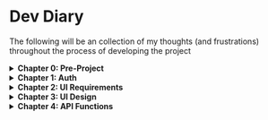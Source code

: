 # Dev Diary

The following will be an collection of my thoughts (and frustrations) throughout the process of developing the
project

<details>

<summary><b>Chapter 0: Pre-Project</b></summary>

## Why?

Well first and foremost, **fun**. Building things has been and always will be a passion of mine, the satisfaction of
seeing something you envisioned come to life is immeasurable to me.

For this project in particular, I had grown envious of [spotify-player](https://github.com/aome510/spotify-player)
and wanted a similar TUI for SoundCloud, [my streaming platform of choice](https://soundcloud.com/illogicalll). I had
seen many TUIs built with Rust and figured it would be a perfect excuse to get stuck in with the language for the
first time. Although I knew I would almost definitely be in over my head, I figured it would be the perfect
environment to learn.

##  How?

As briefly discussed above, I opted to use Rust for this project. In order to build the TUI in as simple a manner as
possible, I had a browse on [crates.io](https://crates.io/) (Rust's package registry) and came across
[tui](https://crates.io/crates/tui). Unfortunately, its last update was back in 2022. However, after a quick look I
found [ratatui](https://crates.io/crates/ratatui), a successor to tui which had been forked back in 2023 and
maintained steadily since.

In order to handle interactions with SoundCloud, I set out to use the
[official API](https://developers.soundcloud.com/docs/api/guide). The first spanner in the works came from trying to
register my app to gain access to the API. Upon following the official documentation to a google form, it appeared
it was no longer possible to submit applications.

![Deprecated SoundCloud API Application Form](/media/form.png)

Instead I was instructed to use _"support channels, e.g. the chat bot"_, which was rather vague and confusing
especially since the [support section](https://developers.soundcloud.com/support) of the developers page had no such
feature.

![SoundCloud Developers Support Page](/media/support.png)

Eventually, I dug up a
[Reddit post](https://www.reddit.com/r/soundcloud/comments/1l5uxno/how_do_you_register_the_soundcloud_api/) with a
link that led me to a chatbot which helped me create a ticket with the API team. A couple days later my application
was approved and the project was finally underway!

</details>

<details>

<summary><b>Chapter 1: Auth</b></summary>

## Rust OAuth 2.1 Adventures

I had plenty of experience with APIs from previous work and projects, however this was both my first solo from-scratch
OAuth 2.1 system and my first time using Rust so it took a little while to get working. Luckily, the provided
documentation was very clear and provided great examples such as this
[collection of PKCE tools](https://example-app.com/pkce).

With my request formed, I needed a way to receive and handle the callback of the authentication process locally. To
do this I used [tiny_http](https://crates.io/crates/tiny_http/) to create a self-hosted server that would capture and
parse the server response, before passing that into a POST request back to the soundcloud server for the final token.

Then, all that was left was to define token refresh logic and a thread that would ensure that during the program's
execution the user's auth token would never expire. This implementation did mean that if the app was opened after the
token had expired the user would be put through the auth process again, but I was just excited to have working auth
and decided to investigate potential solutions to it later.

## What Next?

Once authenticated, the program will be in possession of the user's token. The plan from here was to have a separate
`api.rs` file which could access the `token` variable that would abstract the API interaction from the UI file(s).
However, with the boring auth and API setup behind me I was itching to jump into the [ratatui docs](https://ratatui.rs/)
and do some UI work.

</details>

<details>

<summary><b>Chapter 2: UI Requirements</b></summary>

## What do I Want This Thing to Look Like?

Having grand visions in your head can be easy, but fully capturing them and making them come to life can prove a
significant challenge (_especially when you are using a UI library you have never used in a language you just started
learning_).

With this in mind, I wanted to take things slowly so as to not end up with an unintelligble mess of code that I would
never be able to return to. In order to do this I needed to start right at the bottom.

## What Do I Never Use?

My logic here was that if I could manage to strip out everything I disliked/never used on the platform, then I would
be left with the bare minimum. This would then perfectly align with minimalism and functionalism, two key principles
in my understanding of what makes a good TUI. So, I started with a list:

- Like 90% of the homepage
  - No shade to the actual developers at soundcloud but "events near you", "curated to your taste" and "artists to
    watch out for" are just some of the many sections on the homepage that I have never once even considered interacting
    with

![Useless (for me) Features on SoundCloud's Home Page](/media/home.png)

- The overview tab of the library
  - I am a fan of more forced navigation rather than having multiple ways to access things. I also would rather have
    something be an additional click away if it means it keeps it more organised and natural. Therefore, instead of
    having an overview page with likes amongst other things, I would much prefer to keep everything in its own
    self-titled sub-tab. The only core components to a user's library from my point of view are:
    - liked tracks
    - playlists
    - saved albums
      Tabs such as:
    - saved stations
    - followed users
    - listening history
      Do have their uses but I don't find myself using them very often. Nonetheless I will likely end up including them
      as features with a lower priority due to the fact that there would be nowhere else to view that data (other than
      the website itself of course)

![The Unused Overview Tab of my Library](/media/library.png)

- Upload
  - I'm not an artist but even if you are an artist, why would you be trying to upload your song through a TUI
    anyway lmao
- My Profile
  - This obviously has its use case but I think its far from necessary in this type of application

## What's Left?

So what does that leave us with?

- A homepage with next to nothing on it
- A feed page of the recent activity of users you follow
- A library page with multiple tabs
- A search page

Given that there was next to nothing left to display on the homepage, I just decided to just scrap it completely and
have 3 tabs (in order of usefulness):

- Library
- Search
- Feed

Content for the time being with the simplicity I had ended up with, I decided to move on to the next stage.

</details>

<details>

<summary><b>Chapter 3: UI Design</b></summary>

## Getting Something on the Screen

For all the time I had spent, the program still did nothing at this point other than authenticate (which I was still
patting myself on the back for). To actually get something tangible my initial thought was to do some mockups. I did
come across [a great tool](https://asciiflow.com/#/) for ascii drawings, but I figured instead of spending hours on
drawings and then scratching my head trying to implement them in a framework and language I have barely ever
used before, I would just get stuck in and see what happens.

For some quick inspiration, I explored some of the [example apps](https://ratatui.rs/examples/apps/) on display on the
ratatui site. In particular, the first _'Demo'_ app was particularly good at demonstrating the different possibilities,
instantly crowding my brain with possibilities for my own TUI. While this might not be the most 'proper' approach to
things, this is a personal project so who cares lol.

## General Layout

After playing with ratatui's `Constraint` and `Block` layout system for a while I settled for a basic 3-tiered design with the following:

- A header with a tab selector
- An area for content, based on the current tab
- A now playing section

![First Draft of Application Layout](/media/ui_1.png)

I felt that this was reminiscent enough of the actual UI on the soundcloud website, which also has fixed tabs at the top and now playing
at the bottom, with a variable content area sandwiched between:

![An Example of SoundClouds UI](/media/sc_ui.png)

## The Library Tab

As discussed above I wanted the library tab to have its own set of sub-tabs. To achieve this, I divided the content area once again for a
second row of tabs:

```rs
let subchunks = Layout::default()
            .direction(ratatui::layout::Direction::Vertical)
            .constraints([Constraint::Length(3), Constraint::Min(0)].as_ref())
            .split(chunks[1]);
```

Then I rendered the sub-tabs up top and a table below.

![Subtabs and Table on the Library Tab](/media/ui_2.png)

The table also needed some extra logic to handle different numbers of columns for different sub-tabs, as well as different column
widths to match. ~~Additionally, I opted to clamp the _Duration_ column to 10% width, to save more space for columns that would likely
contain much longer strings of text (_e.g. title or artist(s)_).~~ I ended up removing this logic and opting for
fixed defined column widths as this method introduced unnecessary complexity.

```rs
fn styled_header(cells: &[&str]) -> Row<'static> {
  // map an array of strings to a row of styled cells
  // this avoids repeating code in the column definitions
}

let (header, num_columns) = match selected_subtab {
  // define a tuple that holds the headers (for the styling function above)
  // and the number of columns (for the column width definition below)
  // based on the currently selected sub-tab
};

let column_widths: Vec<Constraint> = if num_columns > 0 {
    if num_columns > 2 { // all tables with more than 2 columns have a duration column
      let other_width = 90 / (num_columns as u16 - 1);
      let mut widths = vec![Constraint::Percentage(other_width); num_columns - 1]; // calculate widths of other columns
      widths.push(Constraint::Percentage(10)); // clamp duration to 10%
      widths
  } else { // otherwise calculate normally
      let width = 100 / num_columns as u16;
      (0..num_columns)
          .map(|_| Constraint::Percentage(width))
          .collect()
  }
} else {
  vec![]
};
```

You may have also noticed in the screenshot above that longer titles are truncated when the window becomes too narrow. To keep things
short(_ish_), I won't go into any further depth but if you are interested the full UI file with comments is available
[here](./src/tui.rs).

## The Search Tab

Two of the most important features to any search are the **query** and the **filters** (honourable mention: sort by, but I'm going to leave that one for now).
After placing them both next to each other, I decided that this cluttered the space a bit too much:

![First Draft of Search UI](/media/search_1.png)

Instead, I decided to break up the space a bit more by sandwiching the search results inbetween the search bar and the filters:

![Second Draft of Search UI](/media/search_2.png)

Additionally, I centered the filters to help further distinguish the filter tabs from the main page tabs:

![Third Draft of Search UI](/media/search_3.png)

Unfortunately `ratatui` doesn't natively support tab centering, so I had to go with my own implementation:

```rs
// terminal area divided by how many search filters there are
let tab_width = width / NUM_SEARCHFILTERS;

fn center_text_in_width(text: &str, width: usize) -> String {
  // account for width of dislayed text
  let total_padding = width - text.chars().count();
  let padding = (total_padding / 2) - 1;

  // return padded text
  format!("{}{}{}", " ".repeat(padding), text, " ".repeat(padding))
}

// map over array of search filters, returning Spans of padded text
let searchfilter: Vec<Span<'static>> = searchfilters
    .iter()
    .map(|filter| Span::raw(center_text_in_width(filter, tab_width)))
    .collect();
```

## The Feed Tab

Last but not least was the feed tab, where activity of followed accounts resides. This one was a bit more of a challenge to
implement as I wanted to keep the interface clear and functional, but also be able to represent all types of account activity and
allow the user to interact with it (play posted/reposted songs or albums) instead of just having it be a static list of events.

In the end I went for a vertical split (two panes next to each other), with the left pane hosting the main activity feed and the right having further
information on the current selection:

![Draft of the Feed Tab Design](/media/feed.png)

The column headings 'User, Action, Media Type, Age' were the best I could come up with to encapsulate all types of activity displayed on the feed page of
the official website.

## Now Playing

Since the application is still just a non-functional shell at this point, I figured there wasn't much point mocking up animated elements and such when
there is no current system to even handle 'playing' a track. Because of this, I will return to this area of the TUI in a later chapter.

</details>

<details>

<summary><b>Chapter 4: API Functions</b></summary>

## Getting our Data

Before I hook anything up to the UI I just made, I want to write logic that will be able to bring in any data I need and return it in the
format I want. I find it best to approach this going tab by tab and then going over each feature to check we will have what we need.

At first I started defining a list of public functions with the token arc mutex in the parameters. While this is the simplest
approach, it would have resulted in the token having to be passed in every time an API call is made. This would have plagued the
UI code with references to authorisation/token code, which I wanted to keep completely separate.

After deleting what little progress I had made, I instead went for a different approach:

`api.rs`:

```rs
// define an API struct that holds a shared, thread-safe token
pub struct API {
    token: Arc<Mutex<Token>>,
}

impl API {
  // when instantiated, the token will be internally accessible with self.token
  pub fn init(token: Arc<Mutex<Token>>) -> Self {
      Self {
          token,
      }
  }

  // define API functions here
  pub fn api_function_name(&mut self) -> anyhow::Result<Value> {
    // ...
  }
```

`main.rs`:

```rs
// define an API object and pass in a reference to the thread-safe token
let mut api = api::API::init(Arc::clone(&token));

// pass the object into the UI file
tui::run(&mut api).map_err(|e| anyhow::anyhow!(e))?;
```

This implementation means that the `tui.rs` file can remain completely oblivious to the existence of tokens and authorisation logic,
while still being able to fetch whatever data it needs.

## Likes

So here we go then, the first API function. Honestly, it ended up taking slightly longer to think get working
than I would have liked given all the supporting setup I did. But such is the reality of building anything I 
suppose.

The first major blocker was that there didn't seem to be a way to fetch the Album of a track. I found this 
rather ridiculous and spent a long time figuring out a workaround. In the end all I could come up with was to
return the top result of the playlists a track is in that has the `playlist_type` property set to `album`.

However, this would obviously result in a ton more API calls, and to add insult to injury this feature was only
available on Soundcloud's V2 API which I didn't have access to. In the end I opted to substitute the Album column
for a stream count column. It still bugs me but at least I knew there wasn't really much I could do about it.

Another problem I ran into was that Go+ (Soundcloud's premium tier allowing access to mainstream music, offline
listening, *etc.*) tracks had no `stream_url`. This ultimately meant that, while I could display the tracks
metadata on the table, the user would not actually be able to play the track. After some reading up on the 
documentation, it didn't seem there was a way around this either, so I simply opted to hide those tracks.

With those setbacks aside, it was time to design the API function. The Soundcloud API enforces the reasonable 
requirement of pagination (to avoid large requests). With this in mind I made space for a
`liked_tracks_next_href` variable in the API struct, allowing it to persist between function
calls:

```rs
pub struct API {
    token: Arc<Mutex<Token>>,
    liked_tracks_next_href: Option<String>,
}
```

My thinking for the `get_liked_tracks()` function would be to attempt to fetch from the `liked_tracks_next_href` first, and
if it doesn't exist yet call from the default URL that fetches the first 40 tracks (40 seemed like a good balance 
of not leaving blank space even in tall windows but still not taking too long to fetch).

This, paired with some formatting functions to handle duration and stream count readability resulted in a relatively
straight-forward first API function.

After hooking it all up to the TUI I realised that scrolling to the bottom didn't make the table scroll. This turned
out to be as my table was not a stateful widget yet. Luckily ratatui makes it pretty straight forward, and 
after some adjustments to update the table state and then calling `render_stateful_widget(...)` as opposed to `render_widget(...)`,
scrolling was fully functional.

Lastly I needed to simply re-call the `get_liked_tracks()` function whenever the user was close to reaching the 
bottom of the list:

```rs
if max_rows >= REFRESH_THRESHOLD && selected_row + REFRESH_THRESHOLD >= max_rows {
    if let Ok(new_likes) = api.get_liked_tracks() {
        likes.extend(new_likes.into_iter());
    }
}
```

As seen below the data is now dynamically pulled in through the API:

![Likes Working](/media/likes_working.png)

As a side note I ended up removing the dynamic even column width calculation function as it was unnecessarily 
complicated, instead opting for defining fixed percentage widths.

## Playlists

Soundcloud offers a `/me/playlists` end point that returns a specified number of playlists and all the tracks in them at once. This is great, but playlists
can contain hundreds or even thousands of songs and this could lead to quite a lot of lag in the application. To avoid this I set the handy `show_tracks`
parameter to `false`, which then gave me only the playlist metadata, taking significantly less time to execute. The plan would then be to follow the link
contained in the `tracks_uri` field if the user wants to navigate to that specific playlist.

Another thing I discovered while investigating lag is the slight hitch that occurs when the user holds the down arrow to continuously scroll down. This 
was obviously occurring due to the fact that the application was trying to fetch more playlists mid-frame. This led to a *slight* (complete) overhaul of
how the API functions within the `tui.rs` file in order to make it run on a seperate thread.

If different threads are going to call the API, we obviously need to make it thread safe which means more `Arc`s and more `Mutex`es (yay). Now I have this 
abomination in `main.rs`

```rs
let mut api = Arc::new(Mutex::new(api::API::init(Arc::clone(&token))));
```

In order to receive data between frames we need to be able to set up a channel that we can *'check up on'* in between frames:

```rs
let (tx_playlists, rx_playlists): (Sender<Vec<Playlist>>, Receiver<Vec<Playlist>>) = mpsc::channel();
```

We define a transmitter `tx` for pushing a `Vec<Playlist>` into the channel, and a receiver `rx` for reading the data from the channel.
The API thread(s) fetch playlists from the API and use the sender to pass results back. Meanwhile, the main render loop uses `try_recv()` on the receiver to 
check up on the channel between framees for new data:

```rs
loop {
  while let Ok(new_playlists) = rx_playlists.try_recv() {
      playlists.extend(new_playlists.into_iter());
  }

  terminal.draw(|frame| {
    // ...
```

This process was also applied to the liked songs logic and will be applied to all future API usage to avoid the frame hitching problem.

## Albums, Stations, Following + History

These are basically all just following the same pattern outlined above, so I will skip the details here.

</details>
